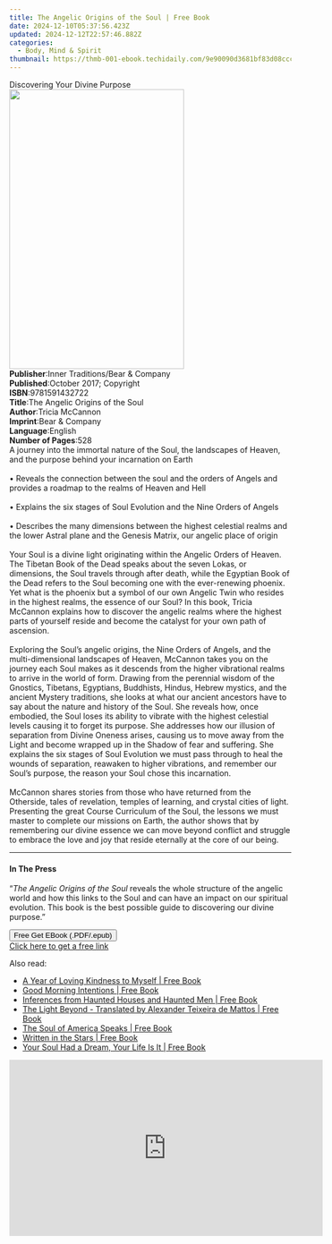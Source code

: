 ```yaml
---
title: The Angelic Origins of the Soul | Free Book
date: 2024-12-10T05:37:56.423Z
updated: 2024-12-12T22:57:46.882Z
categories:
  - Body, Mind & Spirit
thumbnail: https://thmb-001-ebook.techidaily.com/9e90090d3681bf83d08ccca2133c7ee7ad3564b6c1c2f86d416080c4684c21af.jpg
---
```

<main id="book-container">
  <div class="flex flex-col">
    <div class="book-brief flex-1 py-6 px-4 sm:p-6 md:py-10 md:px-8">
      <!-- brief-->
      <div class="book-brief-main">Discovering Your Divine Purpose</div>
    </div>
    <div
      class="book-meta-info flex-1 grid gap-4 col-start-1 col-end-3 row-start-1 sm:mb-6 sm:grid-cols-4 lg:gap-6 lg:col-start-2 lg:row-end-6 lg:row-span-6 lg:mb-0"
    >
      <div
        class="book-meta-info-left place-content-center mt-4 p-4 text-sm leading-6 col-start-2 col-span-2 dark:text-slate-400"
      >
        <img
          class="w-full h-500 object-cover rounded-lg sm:h-255 sm:col-span-2 lg:col-span-full"
          src="https://img-001-ebook.techidaily.com/80ab85ecb16cbec11d7a51bd0990168ae46335b75140b4dadcfb28e135f536f4.jpg"
          alt=""
          width="312"
          height="500"
        />
      </div>
      <div
        class="book-meta-info-right mt-2 col-start-1 row-start-2 col-span-3 self-center"
      >
        <!-- meta data  -->
        <div class="flex flex-col px-4 md:px-8">
          <div class="flex-1">
            <strong>Publisher</strong>:<span class="px-2"
              >Inner Traditions/Bear &amp; Company</span
            >
          </div>
          <div class="flex-1">
            <strong>Published</strong>:<span class="px-2"
              >October 2017; Copyright</span
            >
          </div>
          <div class="flex-1">
            <strong>ISBN</strong>:<span class="px-2">9781591432722</span>
          </div>
          <div class="flex-1">
            <strong>Title</strong>:<span class="px-2"
              >The Angelic Origins of the Soul</span
            >
          </div>
          <div class="flex-1">
            <strong>Author</strong>:<span class="px-2">Tricia McCannon</span>
          </div>
          <div class="flex-1">
            <strong>Imprint</strong>:<span class="px-2"
              >Bear &amp; Company</span
            >
          </div>
          <div class="flex-1">
            <strong>Language</strong>:<span class="px-2">English</span>
          </div>
          <div class="flex-1">
            <strong>Number of Pages</strong>:<span class="px-2">528</span>
          </div>
        </div>
      </div>
    </div>
    <div class="book-description flex-1 py-6 px-4 sm:p-6 md:py-10 md:px-8">
      <div class="book-description-main">
        <div accordion-content="" id="description">
          A journey into the immortal nature of the Soul, the landscapes of
          Heaven, and the purpose behind your incarnation on Earth <br /><br />•
          Reveals the connection between the soul and the orders of Angels and
          provides a roadmap to the realms of Heaven and Hell <br /><br />•
          Explains the six stages of Soul Evolution and the Nine Orders of
          Angels <br /><br />• Describes the many dimensions between the highest
          celestial realms and the lower Astral plane and the Genesis Matrix,
          our angelic place of origin <br /><br />Your Soul is a divine light
          originating within the Angelic Orders of Heaven. The Tibetan Book of
          the Dead speaks about the seven Lokas, or dimensions, the Soul travels
          through after death, while the Egyptian Book of the Dead refers to the
          Soul becoming one with the ever-renewing phoenix. Yet what is the
          phoenix but a symbol of our own Angelic Twin who resides in the
          highest realms, the essence of our Soul? In this book, Tricia McCannon
          explains how to discover the angelic realms where the highest parts of
          yourself reside and become the catalyst for your own path of
          ascension. <br /><br />Exploring the Soul’s angelic origins, the Nine
          Orders of Angels, and the multi-dimensional landscapes of Heaven,
          McCannon takes you on the journey each Soul makes as it descends from
          the higher vibrational realms to arrive in the world of form. Drawing
          from the perennial wisdom of the Gnostics, Tibetans, Egyptians,
          Buddhists, Hindus, Hebrew mystics, and the ancient Mystery traditions,
          she looks at what our ancient ancestors have to say about the nature
          and history of the Soul. She reveals how, once embodied, the Soul
          loses its ability to vibrate with the highest celestial levels causing
          it to forget its purpose. She addresses how our illusion of separation
          from Divine Oneness arises, causing us to move away from the Light and
          become wrapped up in the Shadow of fear and suffering. She explains
          the six stages of Soul Evolution we must pass through to heal the
          wounds of separation, reawaken to higher vibrations, and remember our
          Soul’s purpose, the reason your Soul chose this incarnation.
          <br /><br />McCannon shares stories from those who have returned from
          the Otherside, tales of revelation, temples of learning, and crystal
          cities of light. Presenting the great Course Curriculum of the Soul,
          the lessons we must master to complete our missions on Earth, the
          author shows that by remembering our divine essence we can move beyond
          conflict and struggle to embrace the love and joy that reside
          eternally at the core of our being.
        </div>
        <div class="accordion-fader"></div>
      </div>
    </div>
    <div class="book-excerpts flex-1 py-6 px-4 sm:p-6 md:py-10 md:px-8">
      <!-- excerpts-->
      <div class="book-excerpts-main">
        <hr />
        <h4 class="placeholder placeholder-heading">
          <span>In The Press</span>
        </h4>
        <p>
          “<i>The Angelic Origins of the Soul</i> reveals the whole structure of
          the angelic world and how this links to the Soul and can have an
          impact on our spiritual evolution. This book is the best possible
          guide to discovering our divine purpose.”
        </p>
      </div>
    </div>
    <div
      class="book-about-author flex-1 py-6 px-4 sm:p-6 md:py-10 md:px-8"
    ></div>
    <div class="book-free-get flex-1 py-6 px-4 sm:p-6 md:py-10 md:px-8">
      <button
        id="btn-free-get"
        class="bg-blue-500 hover:bg-blue-700 text-white font-bold py-2 px-4 rounded"
      >
        Free Get EBook (.PDF/.epub)
      </button>
      <div id="countdown-display" class="px-2 text-lg mt-2"></div>
      <a
        id="free-link"
        class="hidden bg-blue-500 hover:bg-blue-700 text-white font-bold py-2 px-4 rounded"
        href="https://www.ebooks.com/en-us/book/95782513/the-angelic-origins-of-the-soul/tricia-mccannon/"
        target="_blank"
        >Click here to get a free link</a
      >
    </div>
    <script>
      let countdownTime = 0;
      let countdownInterval = null;
      document
        .getElementById('btn-free-get')
        .addEventListener('click', startCountdown);
      function startCountdown() {
        countdownTime = new Date().getTime() + 60000 * 3;
        countdownInterval = setInterval(updateCountdown, 1000);
        document.getElementById('btn-free-get').disabled = true;
        document
          .getElementById('btn-free-get')
          .classList.add('bg-gray-500', 'cursor-not-allowed');
      }
      function updateCountdown() {
        let currentTime = new Date().getTime();
        let timeLeft = countdownTime - currentTime;
        let secondsLeft = Math.floor(timeLeft / 1000);
        document.getElementById('countdown-display').innerHTML =
          `Remaining time: ${secondsLeft} seconds.`;
        if (secondsLeft <= 0) {
          clearInterval(countdownInterval);
          document.getElementById('btn-free-get').classList.add('hidden');
          document.getElementById('free-link').classList.remove('hidden');
          document.getElementById('countdown-display').innerHTML = '';
        }
      }
    </script>
  </div>
</main>

<ins class="adsbygoogle"
      style="display:block"
      data-ad-client="ca-pub-7571918770474297"
      data-ad-slot="8358498916"
      data-ad-format="auto"
      data-full-width-responsive="true"></ins>
    

<span class="atpl-alsoreadstyle">Also read:</span>
<div><ul>
<li><a href="https://novels-ebooks.techidaily.com/210204715-9781925816334-a-year-of-loving-kindness-to-myself/"><u>A Year of Loving Kindness to Myself | Free Book</u></a></li>
<li><a href="https://novels-ebooks.techidaily.com/210204515-9781684035731-good-morning-intentions/"><u>Good Morning Intentions | Free Book</u></a></li>
<li><a href="https://novels-ebooks.techidaily.com/210205004-9781528767637-inferences-from-haunted-houses-and-haunted-men/"><u>Inferences from Haunted Houses and Haunted Men | Free Book</u></a></li>
<li><a href="https://novels-ebooks.techidaily.com/210204782-9781528767811-the-light-beyond-translated-by-alexander-teixeira-de-mattos/"><u>The Light Beyond - Translated by Alexander Teixeira de Mattos | Free Book</u></a></li>
<li><a href="https://novels-ebooks.techidaily.com/210205150-9781945252952-the-soul-of-america-speaks/"><u>The Soul of America Speaks | Free Book</u></a></li>
<li><a href="https://novels-ebooks.techidaily.com/210203698-9781637958810-written-in-the-stars/"><u>Written in the Stars | Free Book</u></a></li>
<li><a href="https://novels-ebooks.techidaily.com/210204337--your-soul-had-a-dream-your-life-is-it/"><u>Your Soul Had a Dream, Your Life Is It | Free Book</u></a></li>
</ul></div>

<!-- affiliate ads begin -->
<iframe width="560" height="315" src="https://www.youtube.com/embed/gMS5pm0SQlQ?si=gasOo6p2agrVlIb7" title="YouTube video player" frameborder="0" allow="accelerometer; autoplay; clipboard-write; encrypted-media; gyroscope; picture-in-picture; web-share" referrerpolicy="strict-origin-when-cross-origin" allowfullscreen></iframe>
<!-- affiliate ads end -->

